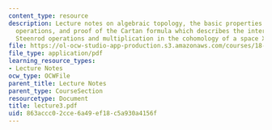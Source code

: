 ```yaml
---
content_type: resource
description: Lecture notes on algebraic topology, the basic properties of Steenrod
  operations, and proof of the Cartan formula which describes the interaction between
  Steenrod operations and multiplication in the cohomology of a space X.
file: https://ol-ocw-studio-app-production.s3.amazonaws.com/courses/18-917-topics-in-algebraic-topology-the-sullivan-conjecture-fall-2007/863accc02cce6a49ef18c5a930a4156f_lecture3.pdf
file_type: application/pdf
learning_resource_types:
- Lecture Notes
ocw_type: OCWFile
parent_title: Lecture Notes
parent_type: CourseSection
resourcetype: Document
title: lecture3.pdf
uid: 863accc0-2cce-6a49-ef18-c5a930a4156f
---
```

